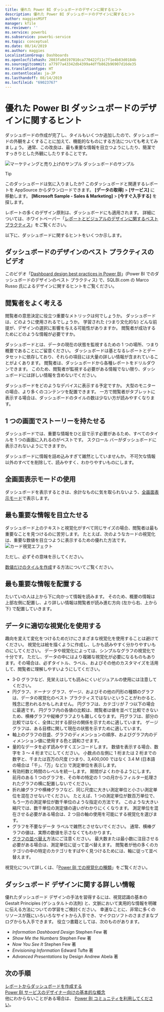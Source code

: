 ```yaml
---
title: 優れた Power BI ダッシュボードのデザインに関するヒント
description: 優れた Power BI ダッシュボードのデザインに関するヒント
author: maggiesMSFT
manager: kfile
ms.reviewer: ''
ms.service: powerbi
ms.subservice: powerbi-service
ms.topic: conceptual
ms.date: 08/14/2019
ms.author: maggies
LocalizationGroup: Dashboards
ms.openlocfilehash: 2083fa0d197010ca770422f11c7f1e4b83d0184b
ms.sourcegitcommit: a77977a43342db4399a4dffb862b96907d16de35
ms.translationtype: HT
ms.contentlocale: ja-JP
ms.lasthandoff: 08/14/2019
ms.locfileid: "69023767"
---
```

# <a name="tips-for-designing-a-great-power-bi-dashboard"></a>優れた Power BI ダッシュボードのデザインに関するヒント
ダッシュボードの作成が完了し、タイルもいくつか追加したので、ダッシュボードの外観をよくすることに加えて、機能的なものにする方法についても考えてみましょう。 通常、この改良は、最も重要な情報を目立つようにしたり、簡潔ですっきりとした外観にしたりすることです。

![マーケティングと売り上げのサンプル ダッシュボードのサンプル](media/service-dashboards-design-tips/power-bi-marketing-sample-dashboard.png)

> [!TIP]
> このダッシュボードは気に入りましたか? このダッシュボードと関連するレポートを AppSource からダウンロードできます。 **[データの取得]**  >  **[サービス]** に移動します。 **[Microsoft Sample - Sales & Marketing]**  >  **[今すぐ入手する]** を探します。

レポートの多くのデザイン原則は、ダッシュボードにも適用されます。 詳細については、ホワイトペーパー「[レポートとビジュアルのデザインに関するベスト プラクティス](visuals/power-bi-visualization-best-practices.md)」をご覧ください。

以下に、ダッシュボードに関するヒントをいくつか示します。

## <a name="dashboard-design-best-practices-video"></a>ダッシュボードのデザインのベスト プラクティスのビデオ

このビデオ「[Dashboard design best practices in Power BI](https://www.youtube.com/watch?v=-tdkUYrzrio)」(Power BI でのダッシュボードのデザインのベスト プラクティス) で、SQLBI.com の Marco Russo 氏によるデザインに関するヒントをご覧ください。

## <a name="consider-your-audience"></a>閲覧者をよく考える
閲覧者の意思決定に役立つ重要なメトリックは何でしょうか。 ダッシュボードは、どのように使用されるでしょうか。 学習された (つまり文化的な) どんな前提が、デザインの選択に影響を与える可能性がありますか。 閲覧者が成功するためにどのような情報が必要ですか。

ダッシュボードとは、データの現在の状態を監視するための 1 つの場所、つまり概要であることにご留意ください。 ダッシュボードは基となるレポートとデータセットに依存しており、それらの項目には大量の詳しい情報が含まれていることがよくあります。 閲覧者は、ダッシュボードから各種レポートをドリルダウンできます。 このため、閲覧者が監視する必要がある情報でない限り、ダッシュボードには詳しい情報を含めないでください。

ダッシュボードをどのようなデバイスに表示する予定ですか。 大型のモニターの場合、より多くのコンテンツを配置できます。 一方で閲覧者がタブレットに表示する場合は、ダッシュボードのタイルの数は少ない方が読みやすくなります。

## <a name="tell-a-story-on-one-screen"></a>1 つの画面でストーリーを持たせる
ダッシュボードでは、重要な情報をひと目で示す必要があるため、すべてのタイルを 1 つの画面に入れるのがベストです。 スクロール バーがダッシュボードに表示されないようにできますか。

ダッシュボードに情報を詰め込みすぎて雑然としていませんか。  不可欠な情報以外のすべてを削除して、読みやすく、わかりやすいものにします。

## <a name="make-use-of-full-screen-mode"></a>全画面表示モードの使用
ダッシュボードを表示するときは、余計なものに気を取られないよう、[全画面表示モード](consumer/end-user-focus.md)で表示します。

## <a name="accent-the-most-important-information"></a>最も重要な情報を目立たせる
ダッシュボード上のテキストと視覚化がすべて同じサイズの場合、閲覧者は最も重要なことを見つけるのに苦労します。 たとえば、次のようなカードの視覚化は、重要な数値を目立つように表示するための優れた方法です。  
![カード視覚エフェクト](media/service-dashboards-design-tips/pbi_card.png)

ただし、必ずその意味を示してください。  

[数値だけのタイルを作成](visuals/power-bi-visualization-card.md)する方法についてご覧ください。

## <a name="place-the-most-important-information"></a>最も重要な情報を配置する
たいていの人は上から下に向かって情報を読みます。 そのため、概要の情報は上部左側に配置し、より詳しい情報は閲覧者が読み進む方向 (左から右、上から下) で配置していきます。

## <a name="use-the-right-visualization-for-the-data"></a>データに適切な視覚化を使用する
趣向を変えて変化をつけるためだけにさまざまな視覚化を使用することは避けてください。  視覚化は絵を描くように作成し、しかも読みやすく分かりやすいものにしてください。  データや視覚化によっては、シンプルなグラフの視覚化で十分です。 ただし、データの中にはより複雑な視覚化が必要になるものもあります。その場合は、必ずタイトル、ラベル、およびその他のカスタマイズを活用して、閲覧者に理解しやすいようにしてください。  

* 3-D グラフなど、見栄えはしても読みにくいビジュアルの使用には注意してください。 
* 円グラフ、ドーナツ グラフ、ゲージ、およびその他の円形の種類のグラフは、データの視覚化のベスト プラクティスではないということがわかると、残念に思われるかもしれません。 円グラフは、カテゴリが 7 つ以下の場合に最適です。 円グラフ内の各値の比較は、閲覧者は値を並べて比較できないため、横棒グラフや縦棒グラフよりも難しくなります。 円グラフは、部分の比較ではなく、全体に対する部分の関係を示すために適しています。 ゲージ グラフは、ある目標に関して現在の状態を示すために適しています。
* 軸上のグラフの目盛、グラフのディメンションの順序、およびグラフ内のディメンション値に使用する色と調和させます。
* 量的なデータを必ず読みやすくエンコードします。 数値を表示する場合、数字を 3 ～ 4 桁までにしてください。 小数点の左側に 1 桁または 2 桁までの数字と、千または百万の尺度 (つまり、3,400,000 ではなく 3.4 M (日本語の場合は「千」、「万」など)) で測定単位を表示します。
* 有効桁数と時間のレベルを統一します。 期間がよくわかるようにします。 前月のある 1 つのグラフを、その年の特定の 1 つの月からフィルター処理されたグラフの横に配置しないでください。
* 折れ線グラフや横棒グラフなど、同じ尺度に大きい測定単位と小さい測定単位を混在させないでください。 たとえば、1 つの測定単位が数百万単位で、もう一方の測定単位が数千単位のような指定の方法です。 このような大きい縮尺では、数千単位の測定値の違いがわかりにくくなります。 測定単位を混在させる必要がある場合は、2 つ目の軸の使用を可能にする視覚化を選びます。
* グラフを不要なデータ ラベルで雑然とさせないでください。 通常、横棒グラフの値は、実際の数値を示さなくてもわかります。
* [グラフの並べ替え](consumer/end-user-change-sort.md)方法にご注意ください。 最大数または最小数に注目させる必要がある場合は、測定単位に従って並べ替えます。 閲覧者が他の多くのカテゴリの中の特定のカテゴリをすばやく見つけるためには、軸に従って並べ替えます。  

視覚化について詳しくは、「[Power BI での視覚化の種類](visuals/power-bi-visualization-types-for-reports-and-q-and-a.md)」をご覧ください。  

## <a name="learn-more-about-dashboard-design"></a>ダッシュボード デザインに関する詳しい情報
優れたダッシュボード デザインの手法を習得するには、視覚認識の基本の Gestalt Principles (ゲシュタルトの法則) と、文脈において実用的な情報を明確に伝える方法についての学習をご検討ください。 幸運なことに、非常に多くのリソースが既にいろいろなサイトから入手でき、マイクロソフトのさまざまなブログからも入手できます。 役立つ書籍としては、次のものがあります。

* *Information Dashboard Design* Stephen Few 著  
* *Show Me the Numbers* Stephen Few 著  
* *Now You See It* Stephen Few 著  
* *Envisioning Information* Edward Tufte 著  
* *Advanced Presentations* by Design Andrew Abela 著   

## <a name="next-steps"></a>次の手順
[レポートからダッシュボードを作成する](service-dashboard-create.md)  
[Power BI サービスのデザイナー向けの基本的な概念](service-basic-concepts.md)  
他にわからないことがある場合は、 [Power BI コミュニティを利用してください](http://community.powerbi.com/)。
